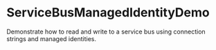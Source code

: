 # ServiceBusManagedIdentityDemo
Demonstrate how to read and write to a service bus using connection strings and managed identities.

